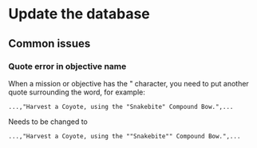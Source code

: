 # Update the database

## Common issues

### Quote error in objective name
When a mission or objective has the " character, you need to put another quote surrounding the word, for example:
```
...,"Harvest a Coyote, using the "Snakebite" Compound Bow.",...
```

Needs to be changed to

```
...,"Harvest a Coyote, using the ""Snakebite"" Compound Bow.",...
```